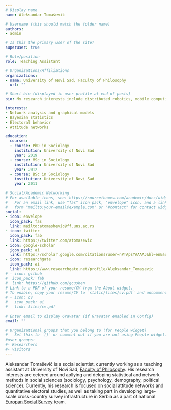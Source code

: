 ```yaml
---
# Display name
name: Aleksandar Tomašević

# Username (this should match the folder name)
authors:
- admin

# Is this the primary user of the site?
superuser: true

# Role/position
role: Teaching Assistant

# Organizations/Affiliations
organizations:
- name: University of Novi Sad, Faculty of Philosophy
  url: ""

# Short bio (displayed in user profile at end of posts)
bio: My research interests include distributed robotics, mobile computing and programmable matter.

interests:
- Network analysis and graphical models
- Bayesian statistics
- Electoral behavior
- Attitude networks

education:
  courses:
  - course: PhD in Sociology
    institution: University of Novi Sad
    year: 2019
  - course: MSc in Sociology
    institution: University of Novi Sad
    year: 2012
  - course: BSc in Sociology
    institution: University of Novi Sad
    year: 2011

# Social/Academic Networking
# For available icons, see: https://sourcethemes.com/academic/docs/widgets/#icons
#   For an email link, use "fas" icon pack, "envelope" icon, and a link in the
#   form "mailto:your-email@example.com" or "#contact" for contact widget.
social:
- icon: envelope
  icon_pack: fas
  link: mailto:atomashevic@ff.uns.ac.rs
- icon: twitter
  icon_pack: fab
  link: https://twitter.com/atomasevic
- icon: google-scholar
  icon_pack: ai
  link: https://scholar.google.com/citations?user=nPTApsYAAAAJ&hl=en&authuser=1
- icon: researchgate
  icon_pack: ai
  link: https://www.researchgate.net/profile/Aleksandar_Tomasevic
# - icon: github
#  icon_pack: fab
#  link: https://github.com/gcushen
# Link to a PDF of your resume/CV from the About widget.
# To enable, copy your resume/CV to `static/files/cv.pdf` and uncomment the lines below.  
# - icon: cv
#   icon_pack: ai
#   link: files/cv.pdf

# Enter email to display Gravatar (if Gravatar enabled in Config)
email: ""
  
# Organizational groups that you belong to (for People widget)
#   Set this to `[]` or comment out if you are not using People widget.  
#user_groups:
#- Researchers
#- Visitors
---
```


Aleksandar Tomaševič is a social scientist, currently working as a teaching assistant at University of Novi Sad, [Faculty of Philosophy](http://ff.uns.ac.rs/). His research interests are cetered around apllying and deloping statistical and network methods in social sciences (sociology, psychology, demography, political science). Currently, his research is focused on social attitude networks and quantitative electoral studies, as well as taking part in developing large-scale cross-country survey infrastructure in Serbia as a part of national [Europan Social Survey](https://www.europeansocialsurvey.org/) team.
